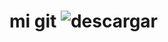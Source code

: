 # mi git ![descargar](https://github.com/user-attachments/assets/46905b94-be17-4edc-914e-a9130ee62e17)
